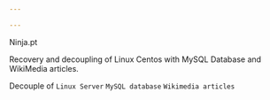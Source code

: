 ```yaml
---

---
```


Ninja.pt

Recovery and decoupling of Linux Centos with MySQL Database and WikiMedia articles.

Decouple of
  `Linux Server`
  `MySQL database`
  `Wikimedia articles`
